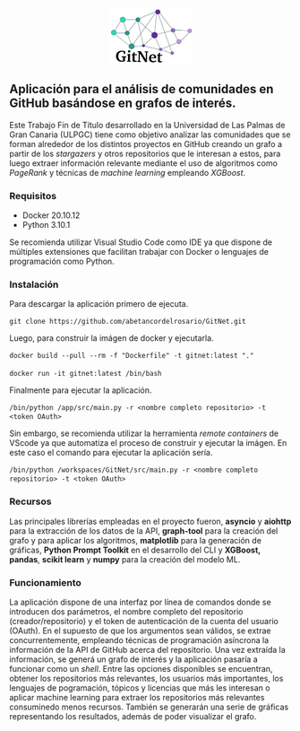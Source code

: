 <p align="center">
  <img src="https://github.com/abetancordelrosario/GitNet/blob/main/docs/images/logo-recortado.png" width="150" height="100" />
</p>

## Aplicación para el análisis de comunidades en GitHub basándose en grafos de interés.
Este Trabajo Fin de Título desarrollado en la Universidad de Las Palmas de Gran Canaria (ULPGC) tiene como objetivo analizar las comunidades que se forman alrededor de los distintos proyectos en GitHub creando un grafo a partir de los <i>stargazers</i> y otros repositorios que le interesan a estos, para luego extraer información relevante mediante el uso de algoritmos como <i>PageRank</i> y técnicas de <i>machine learning</i> empleando <i>XGBoost</i>.

### Requisitos
* Docker 20.10.12
* Python 3.10.1

Se recomienda utilizar Visual Studio Code como IDE ya que dispone de múltiples extensiones que facilitan trabajar con Docker o lenguajes de programación como Python.

### Instalación
Para descargar la aplicación primero de ejecuta.
```
git clone https://github.com/abetancordelrosario/GitNet.git
```

Luego, para construir la imágen de docker y ejecutarla.
```
docker build --pull --rm -f "Dockerfile" -t gitnet:latest "."

docker run -it gitnet:latest /bin/bash
```

Finalmente para ejecutar la aplicación.
```
/bin/python /app/src/main.py -r <nombre completo repositorio> -t <token OAuth>
```
Sin embargo, se recomienda utilizar la herramienta <i>remote containers</i> de VScode ya que automatiza el proceso de construir y ejecutar la imágen. En este caso el comando para ejecutar la aplicación sería.
```
/bin/python /workspaces/GitNet/src/main.py -r <nombre completo repositorio> -t <token OAuth>
```

### Recursos

Las principales librerías empleadas en el proyecto fueron, <b>asyncio</b> y <b>aiohttp</b> para la extracción de los datos de la API, <b>graph-tool</b> para la creación del grafo y para aplicar los algoritmos, <b>matplotlib</b> para la generación de gráficas, <b>Python Prompt Toolkit</b> en el desarrollo del CLI y <b>XGBoost<b>, </b>pandas</b>, <b>scikit learn</b> y <b>numpy</b> para la creación del modelo ML.

### Funcionamiento
La aplicación dispone de una interfaz por línea de comandos donde se introducen dos parámetros, el nombre completo del repositorio (creador/repositorio) y el token de autenticación de la cuenta del usuario (OAuth). En el supuesto de que los argumentos sean válidos, se extrae concurrentemente, empleando técnicas de programación asíncrona la información de la API de GitHub acerca del repositorio. Una vez extraída la información, se generá un grafo de interés y la aplicación pasaría a funcionar como un  <i>shell</i>. Entre las opciones disponibles se encuentran, obtener los repositorios más relevantes, los usuarios más importantes, los lenguajes de pogramación, tópicos y licencias que más les interesan o aplicar machine learning para extraer los repositorios más relevantes consuminedo menos recursos. También se generarán una serie de gráficas representando los resultados, además de poder visualizar el grafo. 

